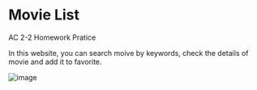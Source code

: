 # Movie List


AC 2-2 Homework Pratice

In this website, you can search moive by keywords, check the details of movie and add it to favorite.

![image](https://user-images.githubusercontent.com/107454420/218918008-25057dbe-4219-4b96-98cb-194eb854c6c3.png)
